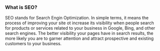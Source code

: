 ### What is SEO?

SEO stands for Search Engin Optimization. In simple terms, it means the process of improving your site ot increase its visibility when people search for products or services related to your business in Google, Bing, and other search engines. The better visibility your pages have in search results, the more likely you are to garner attention and attract prospective and existing customers to your business.